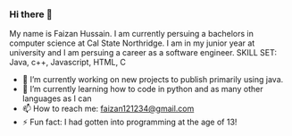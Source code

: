 ### Hi there 👋 
My name is Faizan Hussain. I am currently persuing a bachelors in computer science at Cal State Northridge. I am in my junior year at university and I am persuing a career as a software engineer.
SKILL SET: Java, c++, Javascript, HTML, C
- 🔭 I’m currently working on new projects to publish primarily using java.
- 🌱 I’m currently learning how to code in python and as many other languages as I can 
- 📫 How to reach me: faizan121234@gmail.com
- ⚡ Fun fact: I had gotten into programming at the age of 13!
